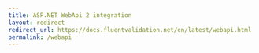 ```yaml
---
title: ASP.NET WebApi 2 integration
layout: redirect
redirect_url: https://docs.fluentvalidation.net/en/latest/webapi.html
permalink: /webapi
---
```


